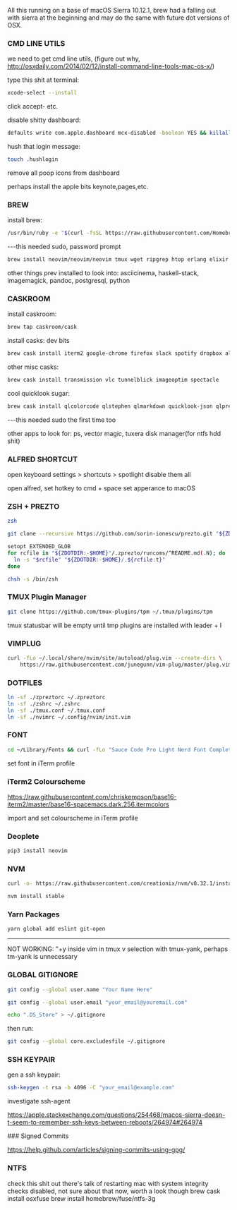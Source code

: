 All this running on a base of macOS Sierra 10.12.1, brew had a falling out with sierra at the beginning and may do the same with future dot versions of OSX.

### CMD LINE UTILS

we need to get cmd line utils, (figure out why, http://osxdaily.com/2014/02/12/install-command-line-tools-mac-os-x/)

type this shit at terminal:
```bash
xcode-select --install
```
click accept- etc.

disable shitty dashboard:
```bash
defaults write com.apple.dashboard mcx-disabled -boolean YES && killall Dock
```

hush that login message:
```bash
touch .hushlogin
```
remove all poop icons from dashboard

perhaps install the apple bits keynote,pages,etc.

### BREW
install brew:
```bash
/usr/bin/ruby -e "$(curl -fsSL https://raw.githubusercontent.com/Homebrew/install/master/install)"
```
---this needed sudo, password prompt

```bash
brew install neovim/neovim/neovim tmux wget ripgrep htop erlang elixir zsh git fzf python3 yarn
```

other things prev installed to look into:
asciicinema, haskell-stack, imagemagick, pandoc, postgresql, python

### CASKROOM
install caskroom:
```bash
brew tap caskroom/cask
```

install casks: dev bits
```bash
brew cask install iterm2 google-chrome firefox slack spotify dropbox alfred bartender istat-menus ngrok
```
other misc casks:
```bash
brew cask install transmission vlc tunnelblick imageoptim spectacle
```
cool quicklook sugar:
```bash
brew cask install qlcolorcode qlstephen qlmarkdown quicklook-json qlprettypatch quicklook-csv betterzipql qlimagesize webpquicklook suspicious-package qlvideo
```
---this needed sudo the first time too

other apps to look for:
ps, vector magic, tuxera disk manager(for ntfs hdd shit)

### ALFRED SHORTCUT
open keyboard settings > shortcuts > spotlight
disable them all

open alfred, set hotkey to cmd + space
set apperance to macOS

### ZSH + PREZTO
```bash
zsh
```
```bash
git clone --recursive https://github.com/sorin-ionescu/prezto.git "${ZDOTDIR:-$HOME}/.zprezto"
```
```bash
setopt EXTENDED_GLOB
for rcfile in "${ZDOTDIR:-$HOME}"/.zprezto/runcoms/^README.md(.N); do
  ln -s "$rcfile" "${ZDOTDIR:-$HOME}/.${rcfile:t}"
done
```
```bash
chsh -s /bin/zsh
```

### TMUX Plugin Manager
```bash
git clone https://github.com/tmux-plugins/tpm ~/.tmux/plugins/tpm
```

tmux statusbar will be empty until tmp plugins are installed with leader + I

### VIMPLUG

```bash
curl -fLo ~/.local/share/nvim/site/autoload/plug.vim --create-dirs \
    https://raw.githubusercontent.com/junegunn/vim-plug/master/plug.vim
```

### DOTFILES

```bash
ln -sf ./zpreztorc ~/.zpreztorc
ln -sf ./zshrc ~/.zshrc
ln -sf ./tmux.conf ~/.tmux.conf
ln -sf ./nvimrc ~/.config/nvim/init.vim
```

### FONT

```bash
cd ~/Library/Fonts && curl -fLo "Sauce Code Pro Light Nerd Font Complete Mono.otf" https://raw.githubusercontent.com/ryanoasis/nerd-fonts/master/patched-fonts/SourceCodePro/Light/complete/Sauce%20Code%20Pro%20Light%20Nerd%20Font%20Complete%20Mono.ttf
```

set font in iTerm profile

### iTerm2 Colourscheme

https://raw.githubusercontent.com/chriskempson/base16-iterm2/master/base16-spacemacs.dark.256.itermcolors

import and set colourscheme in iTerm profile

### Deoplete

```bash
pip3 install neovim
```

### NVM
```bash
curl -o- https://raw.githubusercontent.com/creationix/nvm/v0.32.1/install.sh | bash
```
```bash
nvm install stable
```

### Yarn Packages

```bash
yarn global add eslint git-open
```

-------------------------------------


NOT WORKING:
"+y inside vim in tmux
v selection with tmux-yank, perhaps tm-yank is unnecessary


### GLOBAL GITIGNORE

```bash
git config --global user.name "Your Name Here"
```
```bash
git config --global user.email "your_email@youremail.com"
```
```bash
echo ".DS_Store" > ~/.gitignore
```
then run:
```bash
git config --global core.excludesfile ~/.gitignore
```

### SSH KEYPAIR

gen a ssh keypair:
```bash
ssh-keygen -t rsa -b 4096 -C "your_email@example.com"
```

investigate ssh-agent

https://apple.stackexchange.com/questions/254468/macos-sierra-doesn-t-seem-to-remember-ssh-keys-between-reboots/264974#264974

### Signed Commits

https://help.github.com/articles/signing-commits-using-gpg/


### NTFS
check this shit out
there's talk of restarting mac with system integrity checks disabled, not sure about that now, worth a look though
brew cask install osxfuse
brew install homebrew/fuse/ntfs-3g
